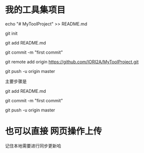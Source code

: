 # 我的工具集项目


echo "# MyToolProject" >> README.md

git init

git add README.md

git commit -m "first commit"

git remote add origin https://github.com/IORI2A/MyToolProject.git

git push -u origin master



主要步骤是

git add README.md

git commit -m "first commit"

git push -u origin master

# 也可以直接 网页操作上传

记住本地需要进行同步更新哈